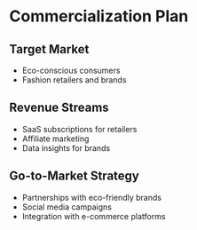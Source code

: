 # Commercialization Plan

## Target Market
- Eco-conscious consumers
- Fashion retailers and brands

## Revenue Streams
- SaaS subscriptions for retailers
- Affiliate marketing
- Data insights for brands

## Go-to-Market Strategy
- Partnerships with eco-friendly brands
- Social media campaigns
- Integration with e-commerce platforms
